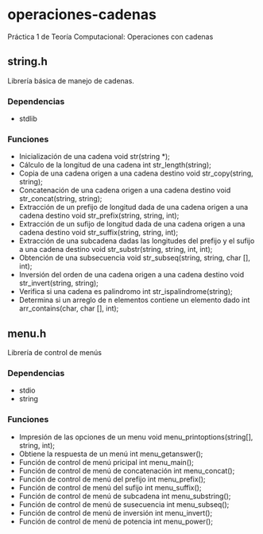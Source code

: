 # operaciones-cadenas
Práctica 1 de Teoría Computacional: Operaciones con cadenas 

## string.h
Librería básica de manejo de cadenas.

### Dependencias
* stdlib

### Funciones

* Inicialización de una cadena
	void str(string *);
* Cálculo de la longitud de una cadena
	int str_length(string);
* Copia de una cadena origen a una cadena destino
	void str_copy(string, string);
* Concatenación de una cadena origen a una cadena destino
	void str_concat(string, string);
* Extracción de un prefijo de longitud dada de una cadena origen a una cadena destino
	void str_prefix(string, string, int);
* Extracción de un sufijo de longitud dada de una cadena origen a una cadena destino
	void str_suffix(string, string, int);
* Extracción de una subcadena dadas las longitudes del prefijo y el sufijo a una cadena destino
	void str_substr(string, string, int, int);
* Obtención de una subsecuencia
	void str_subseq(string, string, char [], int);
* Inversión del orden de una cadena origen a una cadena destino
	void str_invert(string, string);
* Verifica si una cadena es palindromo
	int str_ispalindrome(string);
* Determina si un arreglo de n elementos contiene un elemento dado
	int arr_contains(char, char [], int);

## menu.h
Librería de control de menús

### Dependencias
* stdio
* string

### Funciones

* Impresión de las opciones de un menu
	void menu_printoptions(string[], string, int);
* Obtiene la respuesta de un menú
	int menu_getanswer();
* Función de control de menú pricipal
	int menu_main();
* Función de control de menú de concatenación
	int menu_concat();
* Función de control de menú del prefijo
	int menu_prefix();
* Función de control de menú del sufijo
	int menu_suffix();
* Función de control de menú de subcadena
	int menu_substring();
* Función de control de menú de susecuencia
	int menu_subseq();
* Función de control de menú de inversión
	int menu_invert();
* Función de control de menú de potencia
	int menu_power();
